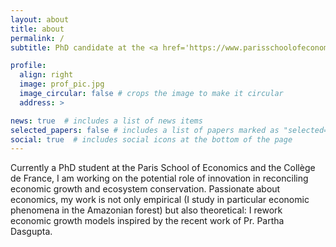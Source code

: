 ```yaml
---
layout: about
title: about
permalink: /
subtitle: PhD candidate at the <a href='https://www.parisschoolofeconomics.eu/'>Paris School of Economics</a>. 

profile:
  align: right
  image: prof_pic.jpg
  image_circular: false # crops the image to make it circular
  address: >

news: true  # includes a list of news items
selected_papers: false # includes a list of papers marked as "selected={true}"
social: true  # includes social icons at the bottom of the page
---
```


Currently a PhD student at the Paris School of Economics and the Collège de France, I am working on the potential role of innovation in reconciling economic growth and ecosystem conservation. Passionate about economics, my work is not only empirical (I study in particular economic phenomena in the Amazonian forest) but also theoretical: I rework economic growth models inspired by the recent work of Pr. Partha Dasgupta. 

